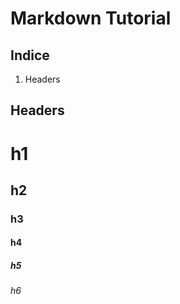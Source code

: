 # Markdown Tutorial

## Indice

1. Headers

## Headers

# h1

## h2

### h3

#### h4

##### h5

###### h6